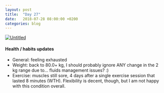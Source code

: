 ```yaml
---
layout: post
title:  "Day 27"
date:   2018-07-28 08:00:00 +0200
categories: blog
---
```


<a data-flickr-embed="true"  href="https://www.flickr.com/photos/137491954@N07/33846690701/" title="Untitled"><img src="https://farm3.staticflickr.com/2886/33846690701_89ef8b3cf7_k.jpg" alt="Untitled"></a><script async src="//embedr.flickr.com/assets/client-code.js" charset="utf-8"></script>

#### Health / habits updates
- General: feeling exhausted
- Weight: back to 80.0+ kg, I should probably ignore ANY change in the 2 kg range due to... fluids management issues? :)
- Exercise: muscles still sore, 4 days after a single exercise session that lasted 8 minutes (WTH). Flexibility is decent, though, but I am not happy with this condition overall.
